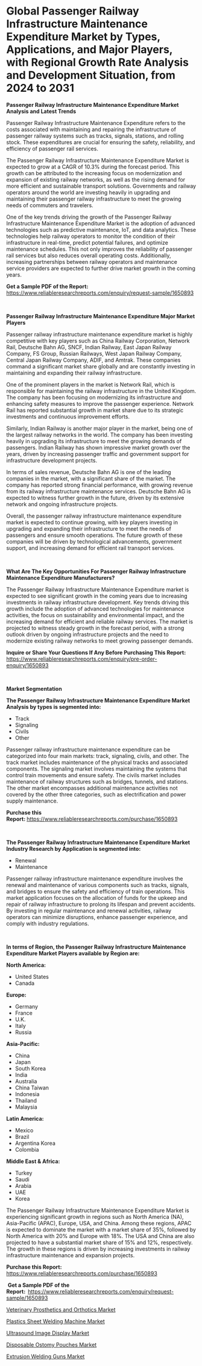 <p><h1>Global Passenger Railway Infrastructure Maintenance Expenditure Market by Types, Applications, and Major Players, with Regional Growth Rate Analysis and Development Situation, from 2024 to 2031</h1></p><p><strong>Passenger Railway Infrastructure Maintenance Expenditure Market Analysis and Latest Trends</strong></p>
<p><p>Passenger Railway Infrastructure Maintenance Expenditure refers to the costs associated with maintaining and repairing the infrastructure of passenger railway systems such as tracks, signals, stations, and rolling stock. These expenditures are crucial for ensuring the safety, reliability, and efficiency of passenger rail services.</p><p>The Passenger Railway Infrastructure Maintenance Expenditure Market is expected to grow at a CAGR of 10.3% during the forecast period. This growth can be attributed to the increasing focus on modernization and expansion of existing railway networks, as well as the rising demand for more efficient and sustainable transport solutions. Governments and railway operators around the world are investing heavily in upgrading and maintaining their passenger railway infrastructure to meet the growing needs of commuters and travelers.</p><p>One of the key trends driving the growth of the Passenger Railway Infrastructure Maintenance Expenditure Market is the adoption of advanced technologies such as predictive maintenance, IoT, and data analytics. These technologies help railway operators to monitor the condition of their infrastructure in real-time, predict potential failures, and optimize maintenance schedules. This not only improves the reliability of passenger rail services but also reduces overall operating costs. Additionally, increasing partnerships between railway operators and maintenance service providers are expected to further drive market growth in the coming years.</p></p>
<p><strong>Get a Sample PDF of the Report:&nbsp;</strong> <a href="https://www.reliableresearchreports.com/enquiry/request-sample/1650893">https://www.reliableresearchreports.com/enquiry/request-sample/1650893</a></p>
<p>&nbsp;</p>
<p><strong>Passenger Railway Infrastructure Maintenance Expenditure Major Market Players</strong></p>
<p><p>Passenger railway infrastructure maintenance expenditure market is highly competitive with key players such as China Railway Corporation, Network Rail, Deutsche Bahn AG, SNCF, Indian Railway, East Japan Railway Company, FS Group, Russian Railways, West Japan Railway Company, Central Japan Railway Company, ADIF, and Amtrak. These companies command a significant market share globally and are constantly investing in maintaining and expanding their railway infrastructure.</p><p>One of the prominent players in the market is Network Rail, which is responsible for maintaining the railway infrastructure in the United Kingdom. The company has been focusing on modernizing its infrastructure and enhancing safety measures to improve the passenger experience. Network Rail has reported substantial growth in market share due to its strategic investments and continuous improvement efforts.</p><p>Similarly, Indian Railway is another major player in the market, being one of the largest railway networks in the world. The company has been investing heavily in upgrading its infrastructure to meet the growing demands of passengers. Indian Railway has shown impressive market growth over the years, driven by increasing passenger traffic and government support for infrastructure development projects.</p><p>In terms of sales revenue, Deutsche Bahn AG is one of the leading companies in the market, with a significant share of the market. The company has reported strong financial performance, with growing revenue from its railway infrastructure maintenance services. Deutsche Bahn AG is expected to witness further growth in the future, driven by its extensive network and ongoing infrastructure projects.</p><p>Overall, the passenger railway infrastructure maintenance expenditure market is expected to continue growing, with key players investing in upgrading and expanding their infrastructure to meet the needs of passengers and ensure smooth operations. The future growth of these companies will be driven by technological advancements, government support, and increasing demand for efficient rail transport services.</p></p>
<p>&nbsp;</p>
<p><strong>What Are The Key Opportunities For Passenger Railway Infrastructure Maintenance Expenditure Manufacturers?</strong></p>
<p><p>The Passenger Railway Infrastructure Maintenance Expenditure market is expected to see significant growth in the coming years due to increasing investments in railway infrastructure development. Key trends driving this growth include the adoption of advanced technologies for maintenance activities, the focus on sustainability and environmental impact, and the increasing demand for efficient and reliable railway services. The market is projected to witness steady growth in the forecast period, with a strong outlook driven by ongoing infrastructure projects and the need to modernize existing railway networks to meet growing passenger demands.</p></p>
<p><strong>Inquire or Share Your Questions If Any Before Purchasing This Report:</strong> <a href="https://www.reliableresearchreports.com/enquiry/pre-order-enquiry/1650893">https://www.reliableresearchreports.com/enquiry/pre-order-enquiry/1650893</a></p>
<p>&nbsp;</p>
<p><strong>Market Segmentation</strong></p>
<p><strong>The Passenger Railway Infrastructure Maintenance Expenditure Market Analysis by types is segmented into:</strong></p>
<p><ul><li>Track</li><li>Signaling</li><li>Civils</li><li>Other</li></ul></p>
<p><p>Passenger railway infrastructure maintenance expenditure can be categorized into four main markets: track, signaling, civils, and other. The track market includes maintenance of the physical tracks and associated components. The signaling market involves maintaining the systems that control train movements and ensure safety. The civils market includes maintenance of railway structures such as bridges, tunnels, and stations. The other market encompasses additional maintenance activities not covered by the other three categories, such as electrification and power supply maintenance.</p></p>
<p><strong>Purchase this Report:&nbsp;</strong><a href="https://www.reliableresearchreports.com/purchase/1650893">https://www.reliableresearchreports.com/purchase/1650893</a></p>
<p>&nbsp;</p>
<p><strong>The Passenger Railway Infrastructure Maintenance Expenditure Market Industry Research by Application is segmented into:</strong></p>
<p><ul><li>Renewal</li><li>Maintenance</li></ul></p>
<p><p>Passenger railway infrastructure maintenance expenditure involves the renewal and maintenance of various components such as tracks, signals, and bridges to ensure the safety and efficiency of train operations. This market application focuses on the allocation of funds for the upkeep and repair of railway infrastructure to prolong its lifespan and prevent accidents. By investing in regular maintenance and renewal activities, railway operators can minimize disruptions, enhance passenger experience, and comply with industry regulations.</p></p>
<p>&nbsp;</p>
<p><strong>In terms of Region, the Passenger Railway Infrastructure Maintenance Expenditure Market Players available by Region are:</strong></p>
<p>
    <p> <strong> North America: </strong>
        <ul>
            <li>United States</li>
            <li>Canada</li>
        </ul>
        </p> 
    <p> <strong> Europe: </strong>
        <ul>
            <li>Germany</li>
            <li>France</li>
            <li>U.K.</li>
            <li>Italy</li>
            <li>Russia</li>
        </ul>
        </p> 
    <p> <strong> Asia-Pacific: </strong>
        <ul>
            <li>China</li>
            <li>Japan</li>
            <li>South Korea</li>
            <li>India</li>
            <li>Australia</li>
            <li>China Taiwan</li>
            <li>Indonesia</li>
            <li>Thailand</li>
            <li>Malaysia</li>
        </ul>
        </p> 
    <p> <strong> Latin America: </strong>
        <ul>
            <li>Mexico</li>
            <li>Brazil</li>
            <li>Argentina Korea</li>
            <li>Colombia</li>
        </ul>
        </p> 
    <p> <strong> Middle East & Africa: </strong>
        <ul>
            <li>Turkey</li>
            <li>Saudi</li>
            <li>Arabia</li>
            <li>UAE</li>
            <li>Korea</li>
        </ul>
    </p>
    </p>
<p><p>The Passenger Railway Infrastructure Maintenance Expenditure Market is experiencing significant growth in regions such as North America (NA), Asia-Pacific (APAC), Europe, USA, and China. Among these regions, APAC is expected to dominate the market with a market share of 35%, followed by North America with 20% and Europe with 18%. The USA and China are also projected to have a substantial market share of 15% and 12%, respectively. The growth in these regions is driven by increasing investments in railway infrastructure maintenance and expansion projects.</p></p>
<p><strong>Purchase this Report: </strong><a href="https://www.reliableresearchreports.com/purchase/1650893">https://www.reliableresearchreports.com/purchase/1650893</a></p>
<p>&nbsp;<strong>Get a Sample PDF of the Report:&nbsp;&nbsp;</strong><a href="https://www.reliableresearchreports.com/enquiry/request-sample/1650893">https://www.reliableresearchreports.com/enquiry/request-sample/1650893</a></p>
<p><strong></strong></p>
<p><p><a href="https://medium.com/@kavonhansen/veterinary-prosthetics-and-orthotics-market-furnishes-information-on-market-share-market-trends-965f0c3697bf">Veterinary Prosthetics and Orthotics Market</a></p><p><a href="https://github.com/irfadac/Market-Research-Report-List-1/blob/main/plastics-sheet-welding-machine-market.md">Plastics Sheet Welding Machine Market</a></p><p><a href="https://medium.com/@kavonhansen/decoding-ultrasound-image-display-market-metrics-market-share-trends-and-growth-patterns-71031c83a74f">Ultrasound Image Display Market</a></p><p><a href="https://medium.com/@kavonhansen/disposable-ostomy-pouches-nbsp-market-focuses-on-market-share-size-and-projected-forecast-till-a7ca9839b895">Disposable Ostomy Pouches Market</a></p><p><a href="https://github.com/myacatherineblakecaczo9vcsw/Market-Research-Report-List-1/blob/main/extrusion-welding-guns-market.md">Extrusion Welding Guns Market</a></p></p>